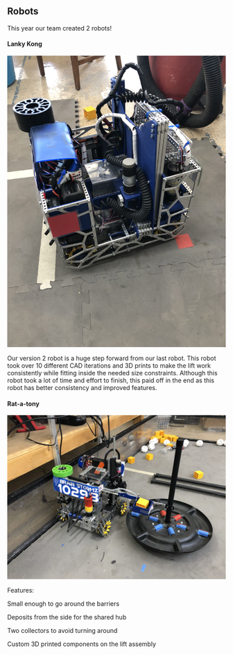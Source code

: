 ## Robots
This year our team created 2 robots!

#### Lanky Kong
![](/season_assets/lankyKong.jpeg)

Our version 2 robot is a huge step forward from our last robot. This robot took over 10 different CAD iterations and 3D prints to make the lift work consistently while fitting inside the needed size constraints. Although this robot took a lot of time and effort to finish, this paid off in the end as this robot has better consistency and improved features.

#### Rat-a-tony
![](/season_assets/ratATony.jpeg)

Features:

Small enough to go around the barriers

Deposits from the side for the shared hub

Two collectors to avoid turning around

Custom 3D printed components on the lift assembly
